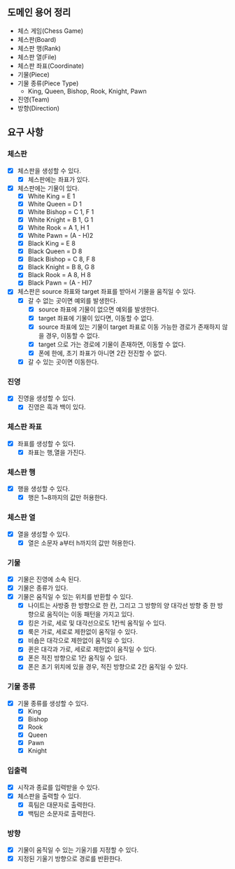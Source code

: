 ## 도메인 용어 정리

- 체스 게임(Chess Game)
- 체스판(Board)
- 체스판 행(Rank)
- 체스판 열(File)
- 체스판 좌표(Coordinate)
- 기물(Piece)
- 기물 종류(Piece Type)
    - King, Queen, Bishop, Rook, Knight, Pawn
- 진영(Team)
- 방향(Direction)

## 요구 사항

### 체스판

- [x] 체스판을 생성할 수 있다.
    - [x] 체스판에는 좌표가 있다.
- [x] 체스판에는 기물이 있다.
    - [x] White King = E 1
    - [x] White Queen = D 1
    - [x] White Bishop = C 1, F 1
    - [x] White Knight = B 1, G 1
    - [x] White Rook = A 1, H 1
    - [x] White Pawn = (A - H)2
    - [x] Black King = E 8
    - [x] Black Queen = D 8
    - [x] Black Bishop = C 8, F 8
    - [X] Black Knight = B 8, G 8
    - [x] Black Rook = A 8, H 8
    - [X] Black Pawn = (A - H)7
- [x] 체스판은 source 좌표와 target 좌표를 받아서 기물을 움직일 수 있다.
    - [x] 갈 수 없는 곳이면 예외를 발생한다.
        - [x] source 좌표에 기물이 없으면 예외를 발생한다.
        - [x] target 좌표에 기물이 있다면, 이동할 수 없다.
        - [x] source 좌표에 있는 기물이 target 좌표로 이동 가능한 경로가 존재하지 않을 경우, 이동할 수 없다.
        - [x] target 으로 가는 경로에 기물이 존재하면, 이동할 수 없다.
        - [x] 폰에 한에, 초기 좌표가 아니면 2칸 전진할 수 없다.
    - [x] 갈 수 있는 곳이면 이동한다.

### 진영

- [x] 진영을 생성할 수 있다.
    - [x] 진영은 흑과 백이 있다.

### 체스판 좌표

- [x] 좌표를 생성할 수 있다.
    - [x] 좌표는 행,열을 가진다.

### 체스판 행

- [x] 행을 생성할 수 있다.
    - [x] 행은 1~8까지의 값만 허용한다.

### 체스판 열

- [x] 열을 생성할 수 있다.
    - [x] 열은 소문자 a부터 h까지의 값만 허용한다.

### 기물

- [x] 기물은 진영에 소속 된다.
- [x] 기물은 종류가 있다.
- [x] 기물은 움직일 수 있는 위치를 반환할 수 있다.
    - [x] 나이트는 사방중 한 방향으로 한 칸, 그리고 그 방향의 양 대각선 방향 중 한 방향으로 움직이는 이동 패턴을 가지고 있다.
    - [x] 킹은 가로, 세로 및 대각선으로도 1칸씩 움직일 수 있다.
    - [x] 룩은 가로, 세로로 제한없이 움직일 수 있다.
    - [x] 비숍은 대각으로 제한없이 움직일 수 있다.
    - [x] 퀸은 대각과 가로, 세로로 제한없이 움직일 수 있다.
    - [x] 폰은 적진 방향으로 1칸 움직일 수 있다.
    - [x] 폰은 초기 위치에 있을 경우, 적진 방향으로 2칸 움직일 수 있다.

### 기물 종류

- [x] 기물 종류를 생성할 수 있다.
    - [x] King
    - [x] Bishop
    - [X] Rook
    - [x] Queen
    - [x] Pawn
    - [x] Knight

### 입출력

- [x] 시작과 종료를 입력받을 수 있다.
- [x] 체스판을 출력할 수 있다.
    - [x] 흑팀은 대문자로 출력한다.
    - [x] 백팀은 소문자로 출력한다.

### 방향

- [x] 기물이 움직일 수 있는 기울기를 지정할 수 있다.
- [x] 지정된 기울기 방향으로 경로를 반환한다.
